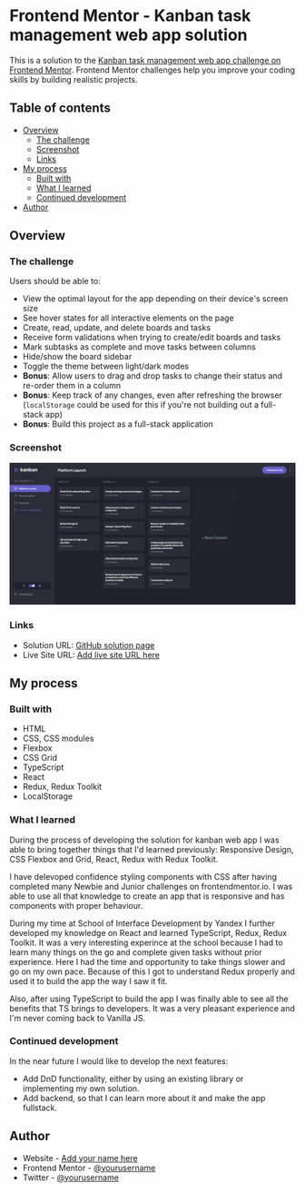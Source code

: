 # Frontend Mentor - Kanban task management web app solution

This is a solution to the [Kanban task management web app challenge on Frontend Mentor](https://www.frontendmentor.io/challenges/kanban-task-management-web-app-wgQLt-HlbB). Frontend Mentor challenges help you improve your coding skills by building realistic projects.

## Table of contents

- [Overview](#overview)
  - [The challenge](#the-challenge)
  - [Screenshot](#screenshot)
  - [Links](#links)
- [My process](#my-process)
  - [Built with](#built-with)
  - [What I learned](#what-i-learned)
  - [Continued development](#continued-development)
- [Author](#author)

## Overview

### The challenge

Users should be able to:

- View the optimal layout for the app depending on their device's screen size
- See hover states for all interactive elements on the page
- Create, read, update, and delete boards and tasks
- Receive form validations when trying to create/edit boards and tasks
- Mark subtasks as complete and move tasks between columns
- Hide/show the board sidebar
- Toggle the theme between light/dark modes
- **Bonus**: Allow users to drag and drop tasks to change their status and re-order them in a column
- **Bonus**: Keep track of any changes, even after refreshing the browser (`localStorage` could be used for this if you're not building out a full-stack app)
- **Bonus**: Build this project as a full-stack application

### Screenshot

![Dark theme page](./frontpage.png)

### Links

- Solution URL: [GitHub solution page](https://github.com/sardarz/kanban_fm)
- Live Site URL: [Add live site URL here](https://your-live-site-url.com)

## My process

### Built with

- HTML
- CSS, CSS modules
- Flexbox
- CSS Grid
- TypeScript
- React
- Redux, Redux Toolkit
- LocalStorage

### What I learned

<p>
During the process of developing the solution for kanban web app I was able to bring together things that I'd learned previously: Responsive Design, CSS Flexbox and Grid, React, Redux with Redux Toolkit. 
</p>
<p>
I have delevoped confidence styling components with CSS after having completed many Newbie and Junior challenges on frontendmentor.io. I was able to use all that knowledge to create an app that is responsive and has components with proper behaviour.
</p>
<p>
During my time at School of Interface Development by Yandex I further developed my knowledge on React and learned TypeScript, Redux, Redux Toolkit. It was a very interesting experince at the school because I had to learn many things on the go and complete given tasks without prior experience. Here I had the time and opportunity to take things slower and go on my own pace. Because of this I got to understand Redux properly and used it to build the app the way I saw it fit. 
</p>
<p>
Also, after using TypeScript to build the app I was finally able to see all the benefits that TS brings to developers. It was a very pleasant experience and I'm never coming back to Vanilla JS. 
</p>

### Continued development

In the near future I would like to develop the next features:
- Add DnD functionality, either by using an existing library or implementing my own solution.
- Add backend, so that I can learn more about it and make the app fullstack.

## Author

- Website - [Add your name here](https://www.your-site.com)
- Frontend Mentor - [@yourusername](https://www.frontendmentor.io/profile/yourusername)
- Twitter - [@yourusername](https://www.twitter.com/yourusername)

